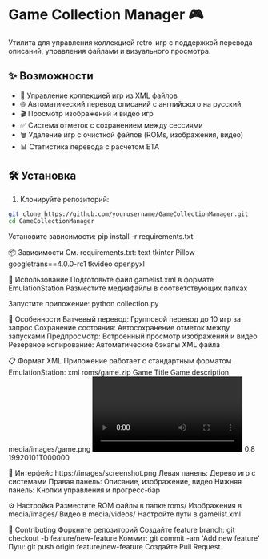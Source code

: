 # Game Collection Manager 🎮

Утилита для управления коллекцией retro-игр с поддержкой перевода описаний, управления файлами и визуального просмотра.

## ✨ Возможности

- 📁 Управление коллекцией игр из XML файлов
- 🌐 Автоматический перевод описаний с английского на русский
- 🎬 Просмотр изображений и видео игр
- ✅ Система отметок с сохранением между сессиями
- 🗑️ Удаление игр с очисткой файлов (ROMs, изображения, видео)
- 📊 Статистика перевода с расчетом ETA

## 🛠️ Установка

1. Клонируйте репозиторий:
```bash
git clone https://github.com/yourusername/GameCollectionManager.git
cd GameCollectionManager
```
Установите зависимости:
pip install -r requirements.txt

📦 Зависимости
См. requirements.txt:
text
tkinter
Pillow
googletrans==4.0.0-rc1
tkvideo
openpyxl

🚀 Использование
Подготовьте файл gamelist.xml в формате EmulationStation
Разместите медиафайлы в соответствующих папках

Запустите приложение:
python collection.py

🎯 Особенности
Батчевый перевод: Групповой перевод до 10 игр за запрос
Сохранение состояния: Автосохранение отметок между запусками
Предпросмотр: Встроенный просмотр изображений и видео
Резервное копирование: Автоматические бэкапы XML файла

📋 Формат XML
Приложение работает с стандартным форматом EmulationStation:
xml
<gameList>
  <game id="123456789">
    <path>roms/game.zip</path>
    <name>Game Title</name>
    <desc>Game description</desc>
    <image>media/images/game.png</image>
    <video>media/videos/game.mp4</video>
    <rating>0.8</rating>
    <releasedate>19920101T000000</releasedate>
  </game>
</gameList>

🎨 Интерфейс
https://images/screenshot.png
Левая панель: Дерево игр с системами
Правая панель: Описание, изображение, видео
Нижняя панель: Кнопки управления и прогресс-бар

⚙️ Настройка
Разместите ROM файлы в папке roms/
Изображения в media/images/
Видео в media/videos/
Настройте пути в gamelist.xml

🤝 Contributing
Форкните репозиторий
Создайте feature branch: git checkout -b feature/new-feature
Коммит: git commit -am 'Add new feature'
Пуш: git push origin feature/new-feature
Создайте Pull Request
